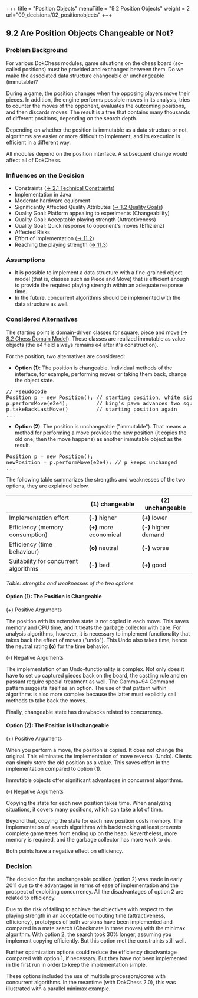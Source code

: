 +++
title = "Position Objects"
menuTitle = "9.2 Position Objects"
weight = 2
url="09_decisions/02_positionobjects"
+++

## 9.2 Are Position Objects Changeable or Not?

### Problem Background

For various DokChess modules, game situations on the chess board (so-called positions) must be provided and exchanged between them.
Do we make the associated data structure changeable or unchangeable (immutable)?

During a game, the position changes when the opposing players move their pieces.
In addition, the engine performs possible moves in its analysis, tries to counter the moves of the opponent, evaluates the outcoming positions, and then discards moves.
The result is a tree that contains many thousands of different positions, depending on the search depth.

Depending on whether the position is immutable as a data structure or not, algorithms are easier or more difficult to implement, and its execution is efficient in a different way.

All modules depend on the position interface. A subsequent change would affect all of DokChess.

### Influences on the Decision

* Constraints ([→ 2.1 Technical Constraints](/en/02_constraints/01_technical/))
 * Implementation in Java
 * Moderate hardware equipment
* Significantly Affected Quality Attributes ([→ 1.2 Quality Goals](/en/01_introduction/02_qualitygoals/))
 * Quality Goal: Platform appealing to experiments (Changeability)
 * Quality Goal: Acceptable playing strength (Attractiveness)
 * Quality Goal: Quick response to opponent's moves (Effizienz)
* Affected Risks
 * Effort of implementation ([→ 11.2](/11_risiken/02_aufwand/))
 * Reaching the playing strength ([→ 11.3](/11_risiken/03_spielstaerke/))

### Assumptions

* It is possible to implement a data structure with a fine-grained object model (that is, classes such as Piece and Move) that is efficient enough to provide the required playing strength within an adequate response time.
* In the future, concurrent algorithms should be implemented with the data structure as well.

### Considered Alternatives

The starting point is domain-driven classes for square, piece and move ([→ 8.2 Chess Domain Model](/en/08_concepts/02_domainmodel/)).
These classes are realized immutable as value objects (the e4 field always remains e4 after it's construction).

For the position, two alternatives are considered:

* **Option (1)**: The position is changeable. Individual methods of the interface, for example, performing moves or taking them back, change the object state.

<pre>// Pseudocode
Position p = new Position(); // starting position, white side to move
p.performMove(e2e4);         // king's pawn advances two squares, black to move
p.takeBackLastMove()         // starting position again
...
</pre>

* **Option (2)**: The position is unchangeable ("immutable"). That means a method for performing a move provides the new position (it copies the old one, then the move happens) as another immutable object as the result.

<pre>Position p = new Position();
newPosition = p.performMove(e2e4); // p keeps unchanged
...
</pre>

The following table summarizes the strengths and weaknesses of the two options, they are explained below.

| &nbsp;              | (1) changeable    | (2) unchangeable    |
|----------------|-----------------|-------------------|
| Implementation effort | **(-)** higher     | **(+)** lower           |
| Efficiency (memory consumption) | **(+)** more economical | **(-)** higher demand |
| Efficiency (time behaviour) | **(o)** neutral     | **(-)** worse           |
| Suitability for concurrent algorithms | **(-)** bad     | **(+)** good           |
*Table: strengths and weaknesses of the two options*


#### Option (1): The Position is Changeable

(+) Positive Arguments

The position with its extensive state is not copied in each move.
This saves memory and CPU time, and it treats the garbage collector with care.
For analysis algorithms, however, it is necessary to implement functionality that takes back the effect of moves ("undo").
This Undo also takes time, hence the neutral rating **(o)** for the time behavior.

(-) Negative Arguments

The implementation of an Undo-functionality is complex.
Not only does it have to set up captured pieces back on the board, the castling rule and en passant require special treatment as well.
The Gamma+94 Command pattern suggests itself as an option.
The use of that pattern within algorithms is also more complex because the latter must explicitly call methods to take back the moves.

Finally, changeable state has drawbacks related to concurrency.

#### Option (2): The Position is Unchangeable

(+) Positive Arguments

When you perform a move, the position is copied.
It does not change the original.
This eliminates the implementation of move reversal (Undo).
Clients can simply store the old position as a value.
This saves effort in the implementation compared to option (1).

Immutable objects offer significant advantages in concurrent algorithms.

(-) Negative Arguments

Copying the state for each new position takes time.
When analyzing situations, it covers many positions, which can take a lot of time.

Beyond that, copying the state for each new position costs memory.
The implementation of search algorithms with backtracking at least prevents complete game trees from ending up on the heap.
Nevertheless, more memory is required, and the garbage collector has more work to do.

Both points have a negative effect on efficiency.

### Decision

The decision for the unchangeable position (option 2) was made in early 2011 due to the advantages in terms of ease of implementation and the prospect of exploiting concurrency.
All the disadvantages of option 2 are related to efficiency.

Due to the risk of failing to achieve the objectives with respect to the playing strength in an acceptable computing time (attractiveness, efficiency), prototypes of both versions have been implemented and compared in a mate search (Checkmate in three moves) with the minimax algorithm.
With option 2, the search took 30% longer, assuming you implement copying efficiently.
But this option met the constraints still well.

Further optimization options could reduce the efficiency disadvantage compared with option 1, if necessary.
But they have not been implemented in the first run in order to keep the implementation simple.

These options included the use of multiple processors/cores with concurrent algorithms.
In the meantime (with DokChess 2.0), this was illustrated with a parallel minimax example.
